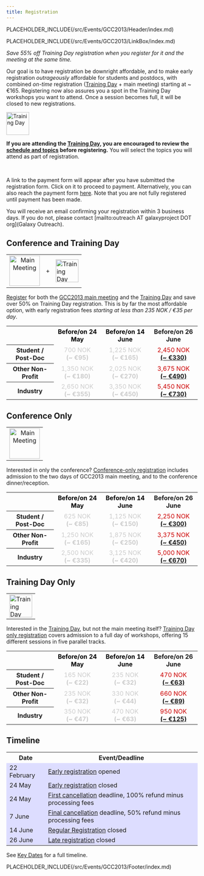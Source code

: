 ```yaml
---
title: Registration
---
```

PLACEHOLDER_INCLUDE(/src/Events/GCC2013/Header/index.md)



PLACEHOLDER_INCLUDE(/src/Events/GCC2013/LinkBox/index.md)

*Save 55% off Training Day registration when you register for it and the meeting at the same time.* 

Our goal is to have registration be downright affordable, and to make early registration *outrageously* affordable for students and postdocs, with combined *on-time* registration ([Training Day](/src/Events/GCC2013/TrainingDay/index.md) + main meeting) starting at ~ €165.  Registering now also assures you a spot in the Training Day workshops you want to attend.  Once a session becomes full, it will be closed to new registrations.

<div class='left'><a href='/src/Events/GCC2013/Register/TrainingDay/index.md'><img src="/src/Images/Logos/GCC2013TrainingDayLogo200.png" alt="Training Day" height="60" /></a></div>

**If you are attending the [Training Day](/src/Events/GCC2013/Register/TrainingDay/index.md), you are encouraged to review the [schedule and topics](/src/Events/GCC2013/Register/TrainingDay/index.md) before registering.** You will select the topics you will attend as part of registration.

<br />

A link to the payment form will appear after you have submitted the registration form. Click on it to proceed to payment. Alternatively, you can also reach the payment form [here](http://bit.ly/gcc2013pay).  Note that you are not fully registered until payment has been made.

You will receive an email confirming your registration within 3 business days.  If you do not, please contact [mailto:outreach AT galaxyproject DOT org](Galaxy Outreach).

## Conference and Training Day

<table>
  <tr>
    <td style=" text-align: center; border: none;"> <a href='/src/Events/GCC2013/Register/Program/index.md'><img src="/src/Images/Logos/GCC2013Logo200.png" alt="Main Meeting" height="80" /></a> </td>
    <td style=" border: none;"> </strong>+<strong> </td>
    <td style=" border: none;"> <a href='/src/Events/GCC2013/Register/TrainingDay/index.md'><img src="/src/Images/Logos/GCC2013TrainingDayLogo200.png" alt="Training Day" height="60" /></a> </td>
  </tr>
</table>


[Register](http://bit.ly/gcc2013reg) for both the [GCC2013 main meeting](/src/Events/GCC2013/Register/Program/index.md) and the [Training Day](/src/Events/GCC2013/Register/TrainingDay/index.md) and save over 50% on Training Day registration.  This is by far the most affordable option, with early registration fees *starting at less than 235 NOK / €35 per day*.

<table>
  <tr>
    <td style=" border: none;"> </td>
    <th style=" color: #000;"> Before/on 24 May </th>
    <th style=" color: #000;"> Before/on 14 June </th>
    <th> Before/on 26 June </th>
  </tr>
  <tr>
    <th> Student / Post-Doc </th>
    <td style=" text-align: center; color: #ccc;"> </strong>700 NOK<strong> <br />(~ €95) </td>
    <td style=" text-align: center; color: #ccc;"> </strong>1,225 NOK<strong> <br />(~ €165) </td>
    <td style=" text-align: center; color: #c00;"> </strong>2,450 NOK<strong> <br /><a href='http://finance.yahoo.com/currency-converter/#from=NOK;to=EUR;amt=2450'>(~ €330)</a> </td>
  </tr>
  <tr>
    <th> Other Non-Profit </th>
    <td style=" text-align: center; color: #ccc;"> </strong>1,350 NOK<strong> <br />(~ €180) </td>
    <td style=" text-align: center; color: #ccc;"> </strong>2,025 NOK<strong> <br />(~ €270) </td>
    <td style=" text-align: center; color: #c00;"> </strong>3,675 NOK<strong> <br /><a href='http://finance.yahoo.com/currency-converter/#from=NOK;to=EUR;amt=3675'>(~ €490)</a> </td>
  </tr>
  <tr>
    <th> Industry </th>
    <td style=" text-align: center; color: #ccc;"> </strong>2,650 NOK<strong> <br />(~ €355) </td>
    <td style=" text-align: center; color: #ccc;"> </strong>3,350 NOK<strong> <br />(~ €450) </td>
    <td style=" text-align: center; color: #c00;"> </strong>5,450 NOK<strong> <br /><a href='http://finance.yahoo.com/currency-converter/#from=NOK;to=EUR;amt=5450'>(~ €730)</a> </td>
  </tr>
</table>


## Conference Only

<table>
  <tr>
    <td style=" text-align: center; border: none;"> <a href='/src/Events/GCC2013/Register/Program/index.md'><img src="/src/Images/Logos/GCC2013Logo200.png" alt="Main Meeting" height="80" /></a> </td>
  </tr>
</table>


Interested in only the conference?  [Conference-only registration](http://bit.ly/gcc2013reg) includes admission to the two days of GCC2013 main meeting, and to the conference dinner/reception.

<table>
  <tr>
    <td style=" border: none;"> </td>
    <th style=" color: #000;"> Before/on 24 May </th>
    <th style=" color: #000;"> Before/on 14 June </th>
    <th> Before/on 26 June </th>
  </tr>
  <tr>
    <th> Student / Post-Doc </th>
    <td style=" text-align: center; color: #ccc;"> </strong>625 NOK<strong> <br />(~ €85) </td>
    <td style=" text-align: center; color: #ccc;"> </strong>1,125 NOK<strong> <br />(~ €150) </td>
    <td style=" text-align: center; color: #c00;"> </strong>2,250 NOK<strong> <br /><a href='http://finance.yahoo.com/currency-converter/#from=NOK;to=EUR;amt=2250'>(~ €300)</a> </td>
  </tr>
  <tr>
    <th> Other Non-Profit </th>
    <td style=" text-align: center; color: #ccc;"> </strong>1,250 NOK<strong> <br />(~ €165) </td>
    <td style=" text-align: center; color: #ccc;"> </strong>1,875 NOK<strong> <br />(~ €250) </td>
    <td style=" text-align: center; color: #c00;"> </strong>3,375 NOK<strong> <br /><a href='http://finance.yahoo.com/currency-converter/#from=NOK;to=EUR;amt=3375'>(~ €450)</a> </td>
  </tr>
  <tr>
    <th> Industry </th>
    <td style=" text-align: center; color: #ccc;"> </strong>2,500 NOK<strong> <br />(~ €335) </td>
    <td style=" text-align: center; color: #ccc;"> </strong>3,125 NOK<strong> <br />(~ €420) </td>
    <td style=" text-align: center; color: #c00;"> </strong>5,000 NOK<strong> <br /><a href='http://finance.yahoo.com/currency-converter/#from=NOK;to=EUR;amt=5000'>(~ €670)</a> </td>
  </tr>
</table>


## Training Day Only

<table>
  <tr>
    <td style=" border: none;"> <a href='/src/Events/GCC2013/Register/Program/index.md'><img src="/src/Images/Logos/GCC2013TrainingDayLogo200.png" alt="Training Day" height="60" /></a> </td>
  </tr>
</table>


Interested in the [Training Day](/src/Events/GCC2013/Register/TrainingDay/index.md), but not the main meeting itself?  [Training Day only registration](http://bit.ly/gcc2013reg) covers admission to a full day of workshops, offering 15 different sessions in five parallel tracks.

<table>
  <tr>
    <td style=" border: none;"> </td>
    <th style=" color: #000;"> Before/on 24 May </th>
    <th style=" color: #000;"> Before/on 14 June </th>
    <th> Before/on 26 June </th>
  </tr>
  <tr>
    <th> Student / Post-Doc </th>
    <td style=" text-align: center; color: #ccc;"> </strong>165 NOK<strong> <br />(~ €22) </td>
    <td style=" text-align: center; color: #ccc;"> </strong>235 NOK<strong> <br />(~ €32) </td>
    <td style=" text-align: center; color: #c00;"> </strong>470 NOK<strong> <br /><a href='http://finance.yahoo.com/currency-converter/#from=NOK;to=EUR;amt=470'>(~ €63)</a> </td>
  </tr>
  <tr>
    <th> Other Non-Profit </th>
    <td style=" text-align: center; color: #ccc;"> </strong>235 NOK<strong> <br />(~ €32) </td>
    <td style=" text-align: center; color: #ccc;"> </strong>330 NOK<strong> <br />(~ €44) </td>
    <td style=" text-align: center; color: #c00;"> </strong>660 NOK<strong> <br /><a href='http://finance.yahoo.com/currency-converter/#from=NOK;to=EUR;amt=660'>(~ €89)</a> </td>
  </tr>
  <tr>
    <th> Industry </th>
    <td style=" text-align: center; color: #ccc;"> </strong>350 NOK<strong> <br />(~ €47) </td>
    <td style=" text-align: center; color: #ccc;"> </strong>470 NOK<strong> <br />(~ €63) </td>
    <td style=" text-align: center; color: #c00;"> </strong>950 NOK<strong> <br /><a href='http://finance.yahoo.com/currency-converter/#from=NOK;to=EUR;amt=950'>(~ €125)</a> </td>
  </tr>
</table>


## Timeline

<table>
  <tr class="th" >
    <th> Date </th>
    <th> Event/Deadline </th>
  </tr>
  <tr style="background-color: #ddf" >
    <td> 22 February </td>
    <td> <a href='/src/Events/GCC2013/Register/index.md'>Early registration</a> opened </td>
  </tr>
  <tr style="background-color: #ddf" >
    <td> 24 May </td>
    <td> <a href='/src/Events/GCC2013/Register/index.md'>Early registration</a> </strong>closed<strong> </td>
  </tr>
  <tr style="background-color: #ddf" >
    <td> 24 May </td>
    <td> <a href='/src/Events/GCC2013/Register/index.md'>First cancellation</a> deadline, 100% refund minus processing fees </td>
  </tr>
  <tr style="background-color: #ddf" >
    <td> 7 June </td>
    <td> <a href='/src/Events/GCC2013/Register/index.md'>Final cancellation</a> deadline,  50% refund minus processing fees </td>
  </tr>
  <tr style="background-color: #ddf" >
    <td> 14 June </td>
    <td> <a href='/src/Events/GCC2013/Register/index.md'>Regular Registration</a> </strong>closed<strong> </td>
  </tr>
  <tr style="background-color: #ddf" >
    <td> 26 June </td>
    <td> <a href='/src/Events/GCC2013/Register/index.md'>Late registration</a> </strong>closed<strong> </td>
  </tr>
</table>


See [Key Dates](/src/Events/GCC2013/Register/KeyDates/index.md) for a full timeline.

PLACEHOLDER_INCLUDE(/src/Events/GCC2013/Footer/index.md)
